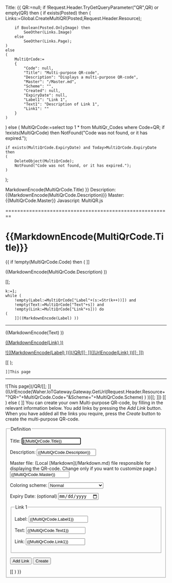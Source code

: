 Title: {{
QR:=null;
if !Request.Header.TryGetQueryParameter("QR",QR) or empty(QR) then
(
	if exists(Posted) then
	(
		Links:=Global.CreateMultiQR(Posted,Request.Header.Resource);

		if Boolean(Posted.OnlyImage) then
			SeeOther(Links.Image)
		else
			SeeOther(Links.Page);
	)
	else
	(
		MultiQrCode:=
		{
			"Code": null,
			"Title": "Multi-purpose QR-code",
			"Description": "Displays a multi-purpose QR-code",
			"Master": "/Master.md",
			"Scheme": "",
			"Created": null,
			"ExpiryDate": null,
			"Label1": "Link 1",
			"Text1": "Description of Link 1",
			"Link1": ""
		}
	)
)
else
(
	MultiQrCode:=select top 1 * from MultiQr_Codes where Code=QR;
	if !exists(MultiQrCode) then NotFound("Code was not found, or it has expired.");

	if exists(MultiQrCode.ExpiryDate) and Today>MultiQrCode.ExpiryDate then
	(
		DeleteObject(MultiQrCode);
		NotFound("Code was not found, or it has expired.");
	)
);

MarkdownEncode(MultiQrCode.Title)
}}
Description: {{MarkdownEncode(MultiQrCode.Description)}}
Master: {{MultiQrCode.Master}}
Javascript: MultiQR.js

========================================================

{{MarkdownEncode(MultiQrCode.Title)}}
======================================

{{
if !empty(MultiQrCode.Code) then
(
	]]

((MarkdownEncode(MultiQrCode.Description) ))

[[;

	k:=1;
	while (
		!empty(Label:=MultiQrCode["Label"+(s:=Str(k++))]) and
		!empty(Text:=MultiQrCode["Text"+s]) and
		!empty(Link:=MultiQrCode["Link"+s])) do
	(
		]]((MarkdownEncode(Label) ))
-----------------------------------------

((MarkdownEncode(Text) ))

<p><a href="((Link))" target="_blank">((MarkdownEncode(Link) ))</a></p>
<a href="((Link))" target="_blank">

![((MarkdownEncode(Label) ))](/QR/[[;
	]]((UrlEncode(Link) ))[[;
	]])

</a>

[[
	);

	]]This page
-------------------

![This page](/QR/[[;
	]]((UrlEncode(Waher.IoTGateway.Gateway.GetUrl(Request.Header.Resource+"?QR="+MultiQrCode.Code+"&Scheme="+MultiQrCode.Scheme) ) ))[[;
	]])
[[
)
else
(
	]]
You can create your own Multi-purpose QR-code, by filling in the relevant information below. You add links by pressing the *Add Link* button.
When you have added all the links you require, press the *Create* button to create the multi-purpose QR-code.

<form action="MultiQR.md" method="post" enctype="multipart/form-data">
<fieldset>
<legend>Definition</legend>

<p>
<label for="Title">Title:</label>  
<input type="text" id="Title" name="Title" value="((MultiQrCode.Title))" autofocus required/>
</p>

<p>
<label for="Description">Description:</label>  
<input type="text" id="Description" name="Description" value="((MultiQrCode.Description))" required/>
</p>

<p>
<label for="Master">Master file: (Local [Markdown](/Markdown.md) file responsible for displaying the QR-code. Change only if you want to customize page.)</label>  
<input type="text" id="Master" name="Master" value="((MultiQrCode.Master))" required/>
</p>

<p>
<label for="Scheme">Coloring scheme:</label>  
<select name="Scheme" id="Scheme">
<option value="">Normal</option>
<option value="tagsign">Signature request</option>
<option value="iotid">Legal ID</option>
<option value="iotsc">Smart Contract</option>
<option value="iotdisco">Device</option>
<option value="edaler">eDaler(R)</option>
<option value="nfeat">Neuro-Feature^TM token</option>
<option value="obinfo">Onboarding information</option>
<option value="aes256">Encrypted information</option>
</select>
</p>

<p>
<label for="ExpiryDate">Expiry Date: (optional)</label>  
<input type="date" id="ExpiryDate" name="ExpiryDate" value="((exists(MultiQrCode.ExpiryDate) ? MultiQrCode.ExpiryDate.ToShortDateString() : ''))"/>
</p>

<input type="hidden" name="OnlyImage" value="false"/>

<fieldset id="Link1">
<legend>Link 1</legend>

<p>
<label for="Label1">Label:</label>  
<input type="text" id="Label1" name="Label1" value="((MultiQrCode.Label1))" required/>
</p>

<p>
<label for="Text1">Text:</label>  
<input type="text" id="Text1" name="Text1" value="((MultiQrCode.Text1))" required/>
</p>

<p>
<label for="Link1">Link:</label>  
<input type="url" id="Link1" name="Link1" value="((MultiQrCode.Link1))" required/>
</p>

</fieldset>

<button type="button" class="posButton" onclick="AddLink()">Add Link</button>
<button type="submit" class="posButton">Create</button>

</form>
[[
)
}}
